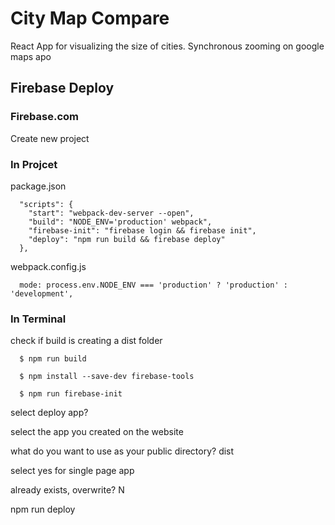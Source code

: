 # City Map Compare

React App for visualizing the size of cities.
Synchronous zooming on google maps apo

[link]: https://city-map-compare.firebaseapp.com/


## Firebase Deploy

### Firebase.com
Create new project

### In Projcet
  package.json

  ```
    "scripts": {
      "start": "webpack-dev-server --open",
      "build": "NODE_ENV='production' webpack",
      "firebase-init": "firebase login && firebase init",
      "deploy": "npm run build && firebase deploy"
    },
  ```

  webpack.config.js

  ```
    mode: process.env.NODE_ENV === 'production' ? 'production' : 'development',
  ```

### In Terminal
  check if build is creating a dist folder

  ```
    $ npm run build
  ```


  ```
    $ npm install --save-dev firebase-tools
  ```


  ```
    $ npm run firebase-init
  ```

  select deploy app?

  select the app you created on the website

  what do you want to use as your public directory? dist

  select yes for single page app

  already exists, overwrite? N
  
  npm run deploy


